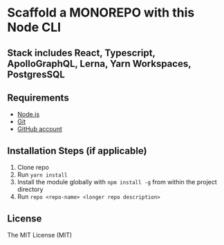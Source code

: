# Scaffold a MONOREPO with this Node CLI

## Stack includes React, Typescript, ApolloGraphQL, Lerna, Yarn Workspaces, PostgresSQL

## Requirements

- [Node.js](http://nodejs.org/)
- [Git](https://git-scm.com/)
- [GitHub account](https://github.com/)

## Installation Steps (if applicable)

1. Clone repo
2. Run `yarn install`
3. Install the module globally with `npm install -g` from within the project directory
4. Run `repo <repo-name> <longer repo description>`

## License

The MIT License (MIT)
